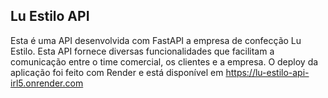 ## Lu Estilo API

Esta é uma API desenvolvida com FastAPI a empresa de confecção Lu Estilo. Esta API fornece diversas funcionalidades que facilitam a comunicação
entre o time comercial, os clientes e a empresa. O deploy da aplicação foi feito com Render e está disponível em https://lu-estilo-api-irl5.onrender.com